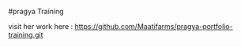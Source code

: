 #pragya Training

visit her work here : https://github.com/Maatifarms/pragya-portfolio-training.git
